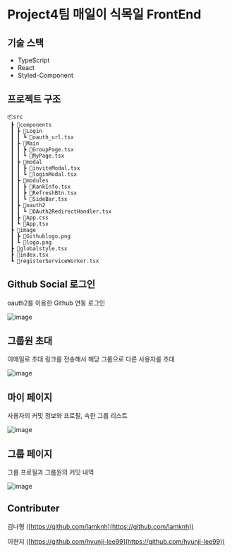 # Project4팀 매일이 식목일 FrontEnd

## 기술 스택

- TypeScript
- React
- Styled-Component

## 프로젝트 구조

```
📦src
 ┣ 📂components
 ┃ ┣ 📂Login
 ┃ ┃ ┗ 📜oauth_url.tsx
 ┃ ┣ 📂Main
 ┃ ┃ ┣ 📜GroupPage.tsx
 ┃ ┃ ┗ 📜MyPage.tsx
 ┃ ┣ 📂modal
 ┃ ┃ ┣ 📜inviteModal.tsx
 ┃ ┃ ┗ 📜loginModal.tsx
 ┃ ┣ 📂modules
 ┃ ┃ ┣ 📜RankInfo.tsx
 ┃ ┃ ┣ 📜RefreshBtn.tsx
 ┃ ┃ ┗ 📜SideBar.tsx
 ┃ ┣ 📂oauth2
 ┃ ┃ ┗ 📜OAuth2RedirectHandler.tsx
 ┃ ┣ 📜App.css
 ┃ ┗ 📜App.tsx
 ┣ 📂image
 ┃ ┣ 📜Githublogo.png
 ┃ ┗ 📜logo.png
 ┣ 📜globalstyle.tsx
 ┣ 📜index.tsx
 ┗ 📜registerServiceWorker.tsx
```

## Github Social 로그인

oauth2를 이용한 Github 연동 로그인

![image](https://user-images.githubusercontent.com/54229039/170981151-bbbd6e99-3d41-4bbc-bb82-dcb75da9d551.png)

## 그룹원 초대

이메일로 초대 링크를 전송해서 해당 그룹으로 다른 사용자를 초대

![image](https://user-images.githubusercontent.com/54229039/170981069-8ac6a5a2-9d1b-4e73-ad2a-7047477190f1.png)


## 마이 페이지

사용자의 커밋 정보와 프로필, 속한 그룹 리스트

![image](https://user-images.githubusercontent.com/54229039/170981216-c6c83e39-b946-45ef-81f6-053b2318deae.png)

## 그룹 페이지

그룹 프로필과 그룹원의 커밋 내역

![image](https://user-images.githubusercontent.com/54229039/170981246-45a3896d-3726-43f8-b73d-34bb581fe512.png)

## Contributer

김나형 ([https://github.com/lamknh](https://github.com/lamknh))

이현지 ([https://github.com/hyunji-lee99](https://github.com/hyunji-lee99))
